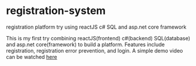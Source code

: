# registration-system
registration platform try using reactJS c# SQL and asp.net core framework

This is my first try combining reactJS(frontend) c#(backend) SQL(database) and asp.net core(framework) to build a platform. Features include registration, registration error prevention, and login.
A simple demo video can be watched [here](https://youtu.be/VIsQJr1SWJA)
